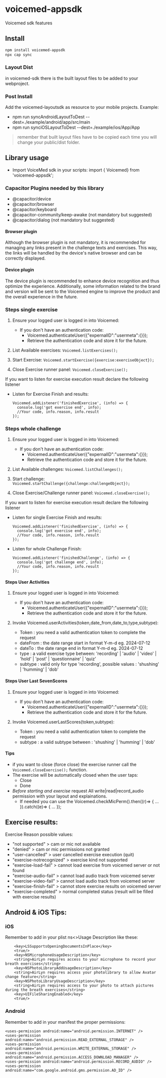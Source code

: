 # voicemed-appsdk

Voicemed sdk features

## Install

```bash
npm install voicemed-appsdk
npx cap sync
```
### Layout Dist
in voicemed-sdk there is the built layout files to be added to your webproject.


### Post Install

Add the voicemed-layoutsdk as resource to your mobile projects.
Example: 
- npm run syncAndroidLayoutToDest --dest=./example/android/app/src/main
- npm run synciOSLayoutToDest --dest=./example/ios/App/App

> remember that built layout files have to be copied each time you will change your public/dist folder.

## Library usage

- Import VoiceMed sdk in your scripts: import { Voicemed} from 'voicemed-appsdk';

### Capacitor Plugins needed by this library

- @capacitor/device
- @capacitor/browser
- @capacitor/keyboard
- @capacitor-community/keep-awake (not mandatory but suggested)
- @capacitor/dialog (not mandatory but suggested)

#### Browser plugin

Although the browser plugin is not mandatory, it is recommended for managing any links present in the challenge texts and exercises. This way, the links will be handled by the device's native browser and can be correctly displayed.

#### Device plugin

The device plugin is recommended to enhance device recognition and thus optimize the experience. Additionally, some information related to the brand and version will be sent to the Voicemed engine to improve the product and the overall experience in the future.

### Steps single exercise
1. Ensure your logged user is logged in into Voicemed:
    - If you don't have an authentication code:
        - Voicemed.authenticateUser({"expernalID":<your unique id>"usermeta":{<userMeta>}});
        - Retrieve the authentication code and store it for the future.
    
2. List Available exercises:
  ```Voicemed.listExercises();```
3. Start Exercise:
  ```Voicemed.startExercise({exercise:exerciseObject});```

4. Close Exercise runner panel:
  ```Voicemed.closeExercise();```

If you want to listen for exercise execution result declare the following listener
- Listen for Exercise Finish and results: 
  ```
  Voicemed.addListener('finishedExercise', (info) => {
    console.log('got exercise end', info);
    //Your code, info.reason, info.result
  });
  ``` 

### Steps whole challenge
1. Ensure your logged user is logged in into Voicemed:
    - If you don't have an authentication code:
        - Voicemed.authenticateUser({"expernalID":<your unique id>"usermeta":{<userMeta>}});
        - Retrieve the authentication code and store it for the future.

2. List Available challenges:
   ```Voicemed.listChallenges();```
3. Start challenge:
   ```Voicemed.startChallenge({challenge:challengeObject});```

4. Close Exercise/Challenge runner panel:
   ```Voicemed.closeExercise();```

If you want to listen for exercise execution result declare the following listener
- Listen for single Exercise Finish and results:
  ```
  Voicemed.addListener('finishedExercise', (info) => {
    console.log('got exercise end', info);
    //Your code, info.reason, info.result
  });
  ``` 
- Listen for whole Challenge Finish:
  ```
  Voicemed.addListener('finishedChallenge', (info) => {
    console.log('got challenge end', info);
    //Your code, info.reason, info.result
  });
  ``` 

#### Steps User Activities
1. Ensure your logged user is logged in into Voicemed:
    - If you don't have an authentication code:
        - Voicemed.authenticateUser({"expernalID":<your unique id>"usermeta":{<userMeta>}});
        - Retrieve the authentication code and store it for the future.

2. Invoke Voicemed.userActivities(token,date_from,date_to,type,subtype):
    - Token : you need a valid authentication token to complete the request
    - dateFrom : the date range start in format Y-m-d eg. 2024-07-12
    - dateTo : the date range end in format Y-m-d eg. 2024-07-12
    - type : a valid exercise type between: 'recording' | 'audio' | 'video' | 'hold' | 'post' | 'questionnaire' | 'quiz'
    - subtype : valid only for type 'recording', possible values : 'shushing' | 'humming' | 'dob'

#### Steps User Last SevenScores
1. Ensure your logged user is logged in into Voicemed:
    - If you don't have an authentication code:
        - Voicemed.authenticateUser({"expernalID":<your unique id>"usermeta":{<userMeta>}});
        - Retrieve the authentication code and store it for the future.

2. Invoke Voicemed.userLastScores(token,subtype):
    - Token : you need a valid authentication token to complete the request
    - subtype : a valid subtype between : 'shushing' | 'humming' | 'dob'


#### Tips
- if you want to close (force close) the exercise runner call the ```Voicemed.closeExercise();``` function.
- The exercise will be automatically closed when the user taps: 
  - Close 
  - Done
- *Before starting and exercise* request All write|read|record_audio permission with your layout and explainations.
  - If needed you can use the Voicemed.checkMicPerm().then((r)=> { ... }).catch((e)=> { ... });

## Exercise results:

Exercise Reason possible values: 
- "not supported"		> cam or mic not available
- "denied"			> cam or mic permissions not granted
- "user-cancelled"	> user cancelled exercise execution (quit)
- "exercise-notrecognized"	>	exercise kind not supported
- "exercise-load-fail"	>	cannot load exercise from voicemed server or not found
- "exercise-audio-fail"	>	cannot load audio track from voicemed server
- "exercise-video-fail"	>	cannot load audio track from voicemed server
- "exercise-finish-fail"	>	cannot store exercise results on voicemed server
- "exercise-completed"	>	normal completed status (result will be filled with exercise results)

## Android & iOS Tips:

### iOS

Remember to add in your plist ns<>Usage Description like these:
```
    <key>LSSupportsOpeningDocumentsInPlace</key>
	<true/>
	<key>NSMicrophoneUsageDescription</key>
	<string>AirLyn requires access to your microphone to record your breath exercises</string>
	<key>NSPhotoLibraryAddUsageDescription</key>
	<string>AirLyn requires access your photolibrary to allow Avatar change feature</string>
	<key>NSPhotoLibraryUsageDescription</key>
	<string>AirLyn requires access to your photo to attach pictures during the breath exercises</string>
	<key>UIFileSharingEnabled</key>
	<true/>
```

### Android 
Remember to add in your manifest the proper permissions: 
```
<uses-permission android:name="android.permission.INTERNET" />
<uses-permission android:name="android.permission.READ_EXTERNAL_STORAGE" />
<uses-permission android:name="android.permission.WRITE_EXTERNAL_STORAGE" />
<uses-permission android:name="android.permission.ACCESS_DOWNLOAD_MANAGER" />
<uses-permission android:name="android.permission.RECORD_AUDIO" />
<uses-permission android:name="com.google.android.gms.permission.AD_ID" />

```

